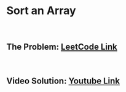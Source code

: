 # Sort an Array

<br>

## The Problem: [LeetCode Link](https://leetcode.com/problems/sort-an-array/)

<br>

## Video Solution: [Youtube Link](https://youtu.be/uqaH5VCtk7o)
